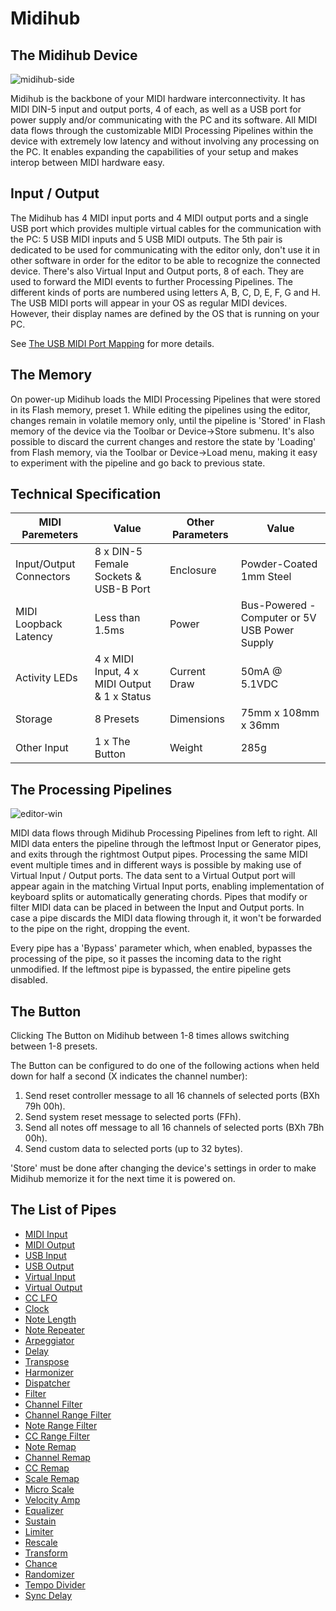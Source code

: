 # Midihub

## The Midihub Device

![midihub-side](https://blokas.io/images/midihub/midihub-side.jpg)

Midihub is the backbone of your MIDI hardware interconnectivity. It has MIDI DIN-5 input and output ports, 4 of each, as well as a USB port for power supply and/or communicating with the PC and its software. All MIDI data flows through the customizable MIDI Processing Pipelines within the device with extremely low latency and without involving any processing on the PC. It enables expanding the capabilities of your setup and makes interop between MIDI hardware easy.

## Input / Output

The Midihub has 4 MIDI input ports and 4 MIDI output ports and a single USB port which provides multiple virtual cables for the communication with the PC: 5 USB MIDI inputs and 5 USB MIDI outputs. The 5th pair is dedicated to be used for communicating with the editor only, don't use it in other software in order for the editor to be able to recognize the connected device. There's also Virtual Input and Output ports, 8 of each. They are used to forward the MIDI events to further Processing Pipelines. The different kinds of ports are numbered using letters A, B, C, D, E, F, G and H. The USB MIDI ports will appear in your OS as regular MIDI devices. However, their display names are defined by the OS that is running on your PC.

See [The USB MIDI Port Mapping](the_usb_midi_port_mapping.md) for more details.

## The Memory

On power-up Midihub loads the MIDI Processing Pipelines that were stored in its Flash memory, preset 1. While editing the pipelines using the editor, changes remain in volatile memory only, until the pipeline is 'Stored' in Flash memory of the device via the Toolbar or Device->Store submenu. It's also possible to discard the current changes and restore the state by 'Loading' from Flash memory, via the Toolbar or Device->Load menu, making it easy to experiment with the pipeline and go back to previous state.

## Technical Specification

| MIDI Paremeters | Value | Other Parameters | Value
|----|----|----|----|
| Input/Output Connectors | 8 x DIN-5 Female Sockets & USB-B Port | Enclosure | Powder-Coated 1mm Steel |
| MIDI Loopback Latency | Less than 1.5ms | Power | Bus-Powered - Computer or 5V USB Power Supply |
| Activity LEDs | 4 x MIDI Input, 4 x MIDI Output & 1 x Status | Current Draw | 50mA @ 5.1VDC |
| Storage | 8 Presets | Dimensions | 75mm x 108mm x 36mm |
| Other Input | 1 x The Button | Weight | 285g |

## The Processing Pipelines

![editor-win](https://blokas.io/images/midihub/midihub-editor-win.png)

MIDI data flows through Midihub Processing Pipelines from left to right. All MIDI data enters the pipeline through the leftmost Input or Generator pipes, and exits through the rightmost Output pipes. Processing the same MIDI event multiple times and in different ways is possible by making use of Virtual Input / Output ports. The data sent to a Virtual Output port will appear again in the matching Virtual Input ports, enabling implementation of keyboard splits or automatically generating chords. Pipes that modify or filter MIDI data can be placed in between the Input and Output ports. In case a pipe discards the MIDI data flowing through it, it won't be forwarded to the pipe on the right, dropping the event.

Every pipe has a 'Bypass' parameter which, when enabled, bypasses the processing of the pipe, so it passes the incoming data to the right unmodified. If the leftmost pipe is bypassed, the entire pipeline gets disabled.

## The Button

Clicking The Button on Midihub between 1-8 times allows switching between 1-8 presets.

The Button can be configured to do one of the following actions when held down for half a second (X indicates the channel number):

1. Send reset controller message to all 16 channels of selected ports (BXh 79h 00h).
2. Send system reset message to selected ports (FFh).
3. Send all notes off message to all 16 channels of selected ports (BXh 7Bh 00h).
4. Send custom data to selected ports (up to 32 bytes).

'Store' must be done after changing the device's settings in order to make Midihub memorize it for the next time it is powered on.

## The List of Pipes

* [MIDI Input](midi_input.md)
* [MIDI Output](midi_output.md)
* [USB Input](usb_input.md)
* [USB Output](usb_output.md)
* [Virtual Input](virtual_input.md)
* [Virtual Output](virtual_output.md)
* [CC LFO](cc_lfo.md)
* [Clock](clock.md)
* [Note Length](note_length.md)
* [Note Repeater](note_repeater.md)
* [Arpeggiator](arpeggiator.md)
* [Delay](delay.md)
* [Transpose](transpose.md)
* [Harmonizer](harmonizer.md)
* [Dispatcher](dispatcher.md)
* [Filter](filter.md)
* [Channel Filter](filter_ch.md)
* [Channel Range Filter](filter_range_ch.md)
* [Note Range Filter](filter_range_note.md)
* [CC Range Filter](filter_range_cc.md)
* [Note Remap](note_remap.md)
* [Channel Remap](channel_remap.md)
* [CC Remap](cc_remap.md)
* [Scale Remap](scale_remap.md)
* [Micro Scale](micro_scale.md)
* [Velocity Amp](velocity_amp.md)
* [Equalizer](equalizer.md)
* [Sustain](sustain.md)
* [Limiter](limiter.md)
* [Rescale](rescale.md)
* [Transform](transform.md)
* [Chance](chance.md)
* [Randomizer](randomizer.md)
* [Tempo Divider](tempo_divider.md)
* [Sync Delay](sync_delay.md)
